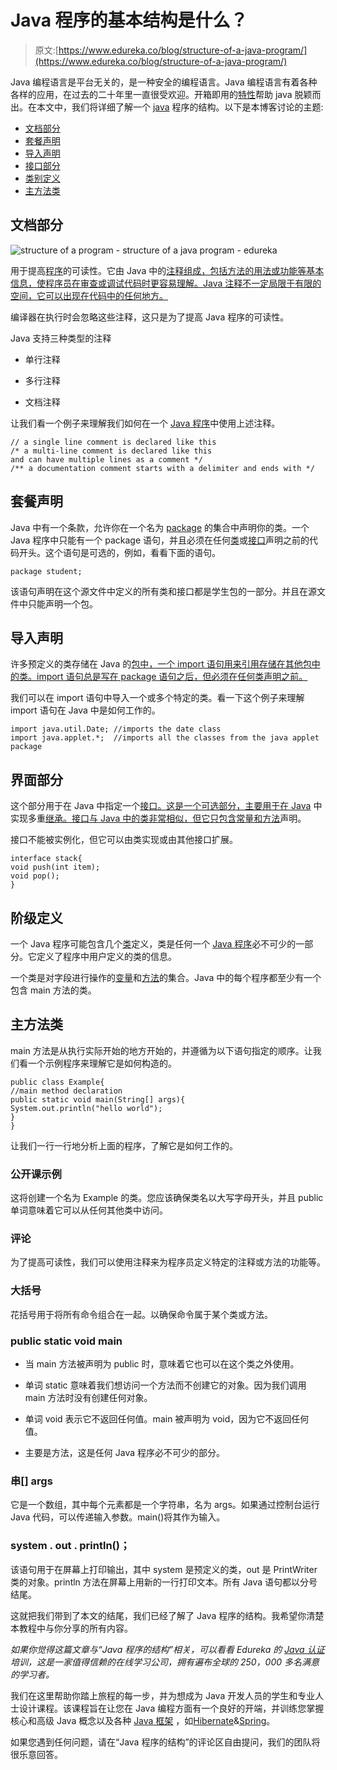 # Java 程序的基本结构是什么？

> 原文:[https://www.edureka.co/blog/structure-of-a-java-program/](https://www.edureka.co/blog/structure-of-a-java-program/)

Java 编程语言是平台无关的，是一种安全的编程语言。Java 编程语言有着各种各样的应用，在过去的二十年里一直很受欢迎。开箱即用的[特性](https://www.edureka.co/blog/top-10-reasons-to-learn-java/)帮助 java 脱颖而出。在本文中，我们将详细了解一个 [java](https://www.edureka.co/java-j2ee-training-course) 程序的结构。以下是本博客讨论的主题:

*   [文档部分](#documentation)
*   [套餐声明](#package)
*   [导入声明](#import)
*   [接口部分](#interface)
*   [类别定义](#class)
*   [主方法类](#main)

## **文档部分**

![structure of a program - structure of a java program - edureka](../Images/2b3fa8045b7ec2ca286e77956e579316.png)

用于提高[程序](https://www.edureka.co/blog/java-programs/)的可读性。它由 Java 中的[注释组成，包括方法的用法或功能等基本信息，使程序员在审查或调试代码时更容易理解。Java 注释不一定局限于有限的空间，它可以出现在代码中的任何地方。](https://www.edureka.co/blog/comments-in-java/)

编译器在执行时会忽略这些注释，这只是为了提高 Java 程序的可读性。

Java 支持三种类型的注释

*   单行注释

*   多行注释

*   文档注释

让我们看一个例子来理解我们如何在一个 [Java 程序](https://www.edureka.co/blog/java-programs/)中使用上述注释。

```
// a single line comment is declared like this
/* a multi-line comment is declared like this
and can have multiple lines as a comment */
/** a documentation comment starts with a delimiter and ends with */

```

## **套餐声明**

Java 中有一个条款，允许你在一个名为 [package](https://www.edureka.co/blog/packages-in-java/) 的集合中声明你的类。一个 Java 程序中只能有一个 package 语句，并且必须在任何[类](https://www.edureka.co/blog/java-objects-and-classes/)或[接口](https://www.edureka.co/blog/java-interface/)声明之前的代码开头。这个语句是可选的，例如，看看下面的语句。

```
package student;

```

该语句声明在这个源文件中定义的所有类和接口都是学生包的一部分。并且在源文件中只能声明一个包。

## **导入声明**

许多预定义的类存储在 Java 的[包中，一个 import 语句用来引用存储在其他包中的类。import 语句总是写在 package 语句之后，但必须在任何类声明之前。](https://www.edureka.co/blog/packages-in-java/)

我们可以在 import 语句中导入一个或多个特定的类。看一下这个例子来理解 import 语句在 Java 中是如何工作的。

```
import java.util.Date; //imports the date class
import java.applet.*;  //imports all the classes from the java applet package

```

## **界面部分**

这个部分用于在 Java 中指定一个[接口。这是一个可选部分，主要用于在 Java](https://www.edureka.co/blog/java-interface/) 中实现多重[继承。接口与 Java 中的类非常相似，但它只包含常量和](https://www.edureka.co/blog/inheritance-in-java/)[方法](https://www.edureka.co/blog/java-methods/)声明。

接口不能被实例化，但它可以由类实现或由其他接口扩展。

```
interface stack{
void push(int item);
void pop();
}

```

## **阶级定义**

一个 Java 程序可能包含几个[类](https://www.edureka.co/blog/java-objects-and-classes/)定义，类是任何一个 [Java 程序](https://www.edureka.co/blog/how-to-compile-run-java-program/)必不可少的一部分。它定义了程序中用户定义的类的信息。

一个类是对字段进行操作的[变量](https://www.edureka.co/blog/variables-in-java/)和[方法](https://www.edureka.co/blog/java-methods/)的集合。Java 中的每个程序都至少有一个包含 main 方法的类。

## **主方法类**

main 方法是从执行实际开始的地方开始的，并遵循为以下语句指定的顺序。让我们看一个示例程序来理解它是如何构造的。

```
public class Example{
//main method declaration
public static void main(String[] args){
System.out.println("hello world");
}
}

```

让我们一行一行地分析上面的程序，了解它是如何工作的。

### **公开课示例**

这将创建一个名为 Example 的类。您应该确保类名以大写字母开头，并且 public 单词意味着它可以从任何其他类中访问。

### **评论**

为了提高可读性，我们可以使用注释来为程序员定义特定的注释或方法的功能等。

### **大括号**

花括号用于将所有命令组合在一起。以确保命令属于某个类或方法。

### **public static void main**

*   当 main 方法被声明为 public 时，意味着它也可以在这个类之外使用。

*   单词 static 意味着我们想访问一个方法而不创建它的对象。因为我们调用 main 方法时没有创建任何对象。

*   单词 void 表示它不返回任何值。main 被声明为 void，因为它不返回任何值。

*   主要是方法，这是任何 Java 程序必不可少的部分。

### 串[] args

它是一个数组，其中每个元素都是一个字符串，名为 args。如果通过控制台运行 Java 代码，可以传递输入参数。main()将其作为输入。

### **system . out . println()；**

该语句用于在屏幕上打印输出，其中 system 是预定义的类，out 是 PrintWriter 类的对象。println 方法在屏幕上用新的一行打印文本。所有 Java 语句都以分号结尾。

这就把我们带到了本文的结尾，我们已经了解了 Java 程序的结构。我希望你清楚本教程中与你分享的所有内容。

*如果你觉得这篇文章与“Java 程序的结构”相关，可以看看  Edureka 的 [Java 认证](https://www.edureka.co/java-j2ee-training-course)培训，这是一家值得信赖的在线学习公司，拥有遍布全球的 250，000 多名满意的学习者。*

我们在这里帮助你踏上旅程的每一步，并为想成为 Java 开发人员的学生和专业人士设计课程。该课程旨在让您在 Java 编程方面有一个良好的开端，并训练您掌握核心和高级 Java 概念以及各种  [Java 框架](https://www.edureka.co/blog/java-frameworks/) ，如[Hibernate](https://www.edureka.co/blog/what-is-hibernate-in-java/)&[Spring](https://www.edureka.co/blog/spring-tutorial/)。

如果您遇到任何问题，请在“Java 程序的结构”的评论区自由提问，我们的团队将很乐意回答。